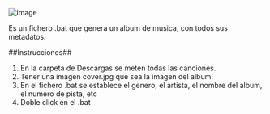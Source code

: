 ![image](https://github.com/raifenoll95/generator_Album_Music/assets/25900329/818d1149-4a08-46ba-901f-c4d6ed5463e9)

Es un fichero .bat que genera un album de musica, con todos sus metadatos.

##Instrucciones##

1. En la carpeta de Descargas se meten todas las canciones.
2. Tener una imagen cover.jpg que sea la imagen del album.
3. En el fichero .bat se establece el genero, el artista, el nombre del album, el numero de pista, etc
4. Doble click en el .bat
